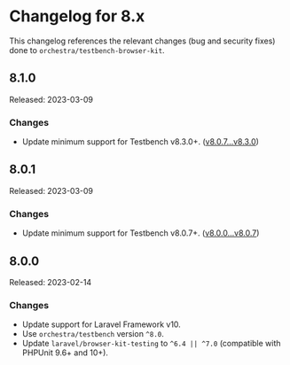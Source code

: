 # Changelog for 8.x

This changelog references the relevant changes (bug and security fixes) done to `orchestra/testbench-browser-kit`.

## 8.1.0

Released: 2023-03-09

### Changes

* Update minimum support for Testbench v8.3.0+. ([v8.0.7...v8.3.0](https://github.com/orchestral/testbench/compare/v8.0.7...v8.3.0))

## 8.0.1

Released: 2023-03-09

### Changes

* Update minimum support for Testbench v8.0.7+. ([v8.0.0...v8.0.7](https://github.com/orchestral/testbench/compare/v8.0.0...v8.0.7))

## 8.0.0

Released: 2023-02-14

### Changes

* Update support for Laravel Framework v10.
* Use `orchestra/testbench` version `^8.0`.
* Update `laravel/browser-kit-testing` to `^6.4 || ^7.0` (compatible with PHPUnit 9.6+ and 10+).
